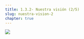 ```yaml
---
title: 1.3.2- Nuestra visión (2/5)
slug: nuestra-vision-2
chapter: true
---
```


![](/images/qap/what-do-we-do/07.png)
